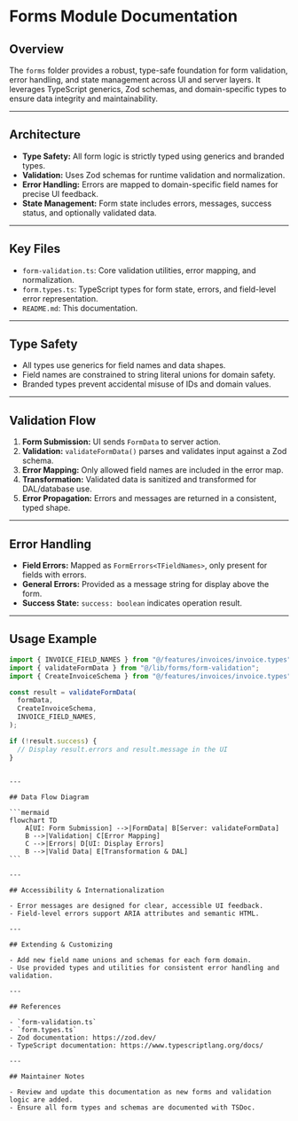 # Forms Module Documentation

## Overview

The `forms` folder provides a robust, type-safe foundation for form validation, error handling, and state management across UI and server layers. It leverages TypeScript generics, Zod schemas, and domain-specific types to ensure data integrity and maintainability.

---

## Architecture

- **Type Safety:** All form logic is strictly typed using generics and branded types.
- **Validation:** Uses Zod schemas for runtime validation and normalization.
- **Error Handling:** Errors are mapped to domain-specific field names for precise UI feedback.
- **State Management:** Form state includes errors, messages, success status, and optionally validated data.

---

## Key Files

- `form-validation.ts`: Core validation utilities, error mapping, and normalization.
- `form.types.ts`: TypeScript types for form state, errors, and field-level error representation.
- `README.md`: This documentation.

---

## Type Safety

- All types use generics for field names and data shapes.
- Field names are constrained to string literal unions for domain safety.
- Branded types prevent accidental misuse of IDs and domain values.

---

## Validation Flow

1. **Form Submission:** UI sends `FormData` to server action.
2. **Validation:** `validateFormData()` parses and validates input against a Zod schema.
3. **Error Mapping:** Only allowed field names are included in the error map.
4. **Transformation:** Validated data is sanitized and transformed for DAL/database use.
5. **Error Propagation:** Errors and messages are returned in a consistent, typed shape.

---

## Error Handling

- **Field Errors:** Mapped as `FormErrors<TFieldNames>`, only present for fields with errors.
- **General Errors:** Provided as a message string for display above the form.
- **Success State:** `success: boolean` indicates operation result.

---

## Usage Example

```typescript
import { INVOICE_FIELD_NAMES } from "@/features/invoices/invoice.types";
import { validateFormData } from "@/lib/forms/form-validation";
import { CreateInvoiceSchema } from "@/features/invoices/invoice.types";

const result = validateFormData(
  formData,
  CreateInvoiceSchema,
  INVOICE_FIELD_NAMES,
);

if (!result.success) {
  // Display result.errors and result.message in the UI
}
```

````

---

## Data Flow Diagram

```mermaid
flowchart TD
    A[UI: Form Submission] -->|FormData| B[Server: validateFormData]
    B -->|Validation| C[Error Mapping]
    C -->|Errors| D[UI: Display Errors]
    B -->|Valid Data| E[Transformation & DAL]
```

---

## Accessibility & Internationalization

- Error messages are designed for clear, accessible UI feedback.
- Field-level errors support ARIA attributes and semantic HTML.

---

## Extending & Customizing

- Add new field name unions and schemas for each form domain.
- Use provided types and utilities for consistent error handling and validation.

---

## References

- `form-validation.ts`
- `form.types.ts`
- Zod documentation: https://zod.dev/
- TypeScript documentation: https://www.typescriptlang.org/docs/

---

## Maintainer Notes

- Review and update this documentation as new forms and validation logic are added.
- Ensure all form types and schemas are documented with TSDoc.
````
